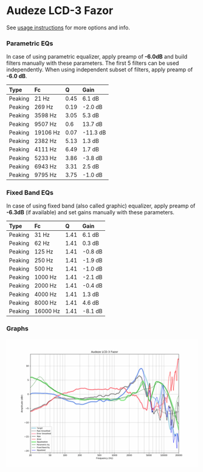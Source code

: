 # Audeze LCD-3 Fazor
See [usage instructions](https://github.com/jaakkopasanen/AutoEq#usage) for more options and info.

### Parametric EQs
In case of using parametric equalizer, apply preamp of **-6.0dB** and build filters manually
with these parameters. The first 5 filters can be used independently.
When using independent subset of filters, apply preamp of **-6.0 dB**.

| Type    | Fc       |    Q | Gain     |
|:--------|:---------|:-----|:---------|
| Peaking | 21 Hz    | 0.45 | 6.1 dB   |
| Peaking | 269 Hz   | 0.19 | -2.0 dB  |
| Peaking | 3598 Hz  | 3.05 | 5.3 dB   |
| Peaking | 9507 Hz  | 0.6  | 13.7 dB  |
| Peaking | 19106 Hz | 0.07 | -11.3 dB |
| Peaking | 2382 Hz  | 5.13 | 1.3 dB   |
| Peaking | 4111 Hz  | 6.49 | 1.7 dB   |
| Peaking | 5233 Hz  | 3.86 | -3.8 dB  |
| Peaking | 6943 Hz  | 3.31 | 2.5 dB   |
| Peaking | 9795 Hz  | 3.75 | -1.0 dB  |

### Fixed Band EQs
In case of using fixed band (also called graphic) equalizer, apply preamp of **-6.3dB**
(if available) and set gains manually with these parameters.

| Type    | Fc       |    Q | Gain    |
|:--------|:---------|:-----|:--------|
| Peaking | 31 Hz    | 1.41 | 6.1 dB  |
| Peaking | 62 Hz    | 1.41 | 0.3 dB  |
| Peaking | 125 Hz   | 1.41 | -0.8 dB |
| Peaking | 250 Hz   | 1.41 | -1.9 dB |
| Peaking | 500 Hz   | 1.41 | -1.0 dB |
| Peaking | 1000 Hz  | 1.41 | -2.1 dB |
| Peaking | 2000 Hz  | 1.41 | -0.4 dB |
| Peaking | 4000 Hz  | 1.41 | 1.3 dB  |
| Peaking | 8000 Hz  | 1.41 | 4.6 dB  |
| Peaking | 16000 Hz | 1.41 | -8.1 dB |

### Graphs
![](./Audeze%20LCD-3%20Fazor.png)